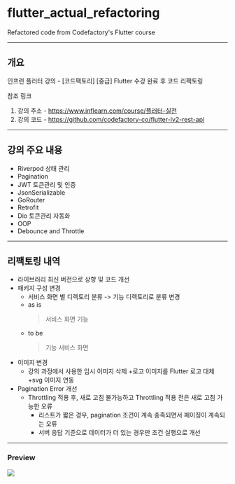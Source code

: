 # flutter_actual_refactoring

Refactored code from Codefactory's Flutter course

----------
## 개요
인프런 플러터 강의 - [코드팩토리] [중급] Flutter 수강 완료 후 코드 리팩토링

참조 링크
1. 강의 주소 - https://www.inflearn.com/course/플러터-실전
2. 강의 코드 - https://github.com/codefactory-co/flutter-lv2-rest-api
----------
## 강의 주요 내용
+ Riverpod 상태 관리
+ Pagination 
+ JWT 토큰관리 및 인증
+ JsonSerializable
+ GoRouter
+ Retrofit
+ Dio 토큰관리 자동화
+ OOP
+ Debounce and Throttle
----------
## 리팩토링 내역
+ 라이브러리 최신 버전으로 상향 및 코드 개선
+ 패키지 구성 변경
  + 서비스 화면 별 디렉토리 분류 -> 기능 디렉토리로 분류 변경
  + as is
    > 서비스 화면
      > 기능
  + to be
    > 기능
      > 서비스 화면
+ 이미지 변경
  + 강의 과정에서 사용한 임시 이미지 삭제
  +로고 이미지를 Flutter 로고 대체
  +svg 이미지 연동
+ Pagination Error 개선
  + Throttling 적용 후, 새로 고침 불가능하고 Throttling 적용 전은 새로 고침 가능한 오류
    + 리스트가 짧은 경우, pagination 조건이 계속 충족되면서 페이징이 계속되는 오류
    + 서버 응답 기준으로 데이터가 더 있는 경우만 조건 실행으로 개선
----------
### Preview
![](https://github.com/koreaken/flutter_actual_refactoring/blob/develop/screenshot/preview.gif)